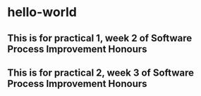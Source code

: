 # hello-world

## This is for practical 1, week 2 of Software Process Improvement Honours

## This is for practical 2, week 3 of Software Process Improvement Honours

